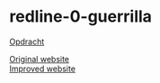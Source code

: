 # redline-0-guerrilla
  
[Opdracht](https://github.com/geert-timmermans/redline-0-guerrilla/blob/master/opdracht.md) 
    
[Original website](http://www.merciame.ic24.net/Merciame.html)  
[Improved website](https://geert-timmermans.github.io/redline-O-guerrilla)